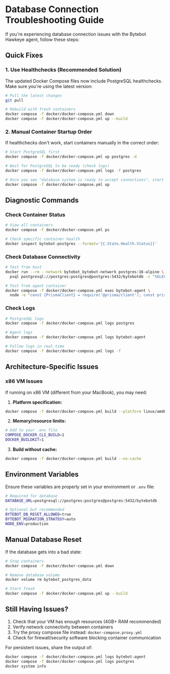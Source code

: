 # Database Connection Troubleshooting Guide

If you're experiencing database connection issues with the Bytebot Hawkeye agent, follow these steps:

## Quick Fixes

### 1. Use Healthchecks (Recommended Solution)
The updated Docker Compose files now include PostgreSQL healthchecks. Make sure you're using the latest version:

```bash
# Pull the latest changes
git pull

# Rebuild with fresh containers
docker compose -f docker/docker-compose.yml down
docker compose -f docker/docker-compose.yml up --build
```

### 2. Manual Container Startup Order
If healthchecks don't work, start containers manually in the correct order:

```bash
# Start PostgreSQL first
docker compose -f docker/docker-compose.yml up postgres -d

# Wait for PostgreSQL to be ready (check logs)
docker compose -f docker/docker-compose.yml logs -f postgres

# Once you see "database system is ready to accept connections", start the rest
docker compose -f docker/docker-compose.yml up
```

## Diagnostic Commands

### Check Container Status
```bash
# View all containers
docker compose -f docker/docker-compose.yml ps

# Check specific container health
docker inspect bytebot-postgres --format='{{.State.Health.Status}}'
```

### Check Database Connectivity
```bash
# Test from host
docker run --rm --network bytebot_bytebot-network postgres:16-alpine \
  psql postgresql://postgres:postgres@postgres:5432/bytebotdb -c "SELECT 1;"

# Test from agent container
docker compose -f docker/docker-compose.yml exec bytebot-agent \
  node -e "const {PrismaClient} = require('@prisma/client'); const prisma = new PrismaClient(); prisma.\$queryRaw\`SELECT 1\`.then(() => {console.log('✓ Connected'); process.exit(0)}).catch(e => {console.error('✗ Failed:', e.message); process.exit(1)})"
```

### Check Logs
```bash
# PostgreSQL logs
docker compose -f docker/docker-compose.yml logs postgres

# Agent logs
docker compose -f docker/docker-compose.yml logs bytebot-agent

# Follow logs in real-time
docker compose -f docker/docker-compose.yml logs -f
```

## Architecture-Specific Issues

### x86 VM Issues
If running on x86 VM (different from your MacBook), you may need:

1. **Platform specification:**
```bash
docker compose -f docker/docker-compose.yml build --platform linux/amd64
```

2. **Memory/resource limits:**
```bash
# Add to your .env file
COMPOSE_DOCKER_CLI_BUILD=1
DOCKER_BUILDKIT=1
```

3. **Build without cache:**
```bash
docker compose -f docker/docker-compose.yml build --no-cache
```

## Environment Variables

Ensure these variables are properly set in your environment or `.env` file:

```bash
# Required for database
DATABASE_URL=postgresql://postgres:postgres@postgres:5432/bytebotdb

# Optional but recommended
BYTEBOT_DB_RESET_ALLOWED=true
BYTEBOT_MIGRATION_STRATEGY=auto
NODE_ENV=production
```

## Manual Database Reset

If the database gets into a bad state:

```bash
# Stop containers
docker compose -f docker/docker-compose.yml down

# Remove database volume
docker volume rm bytebot_postgres_data

# Start fresh
docker compose -f docker/docker-compose.yml up --build
```

## Still Having Issues?

1. Check that your VM has enough resources (4GB+ RAM recommended)
2. Verify network connectivity between containers
3. Try the proxy compose file instead: `docker-compose.proxy.yml`
4. Check for firewall/security software blocking container communication

For persistent issues, share the output of:
```bash
docker compose -f docker/docker-compose.yml logs bytebot-agent
docker compose -f docker/docker-compose.yml logs postgres
docker system info
```